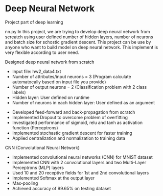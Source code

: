 # Deep Neural Network
Project part of deep learning

nn.py
In this project, we are trying to develop deep neural network from screatch using user defined number of hidden layers, number of neurons and batch size for schostic gradient descent. This project can be use by anyone who want to build model on deep neural network. This implement is very flexible according to user need.

Designed deep neural network from scratch
- Input file: hw2_data4.txt
- Number of attributes/input neurons = 3 (Program calculate automatocally based on input file you provide)
- Number of output neurons = 2 (Classification problem with 2 class labels)
- Hidden layer: User defined on runtime
- Number of neurons in each hidden layer: User defined as an argument
* Developed feed-forward and back-propagation from scratch
* Implemented Dropout to overcome problem of overfitting
* Investigated performance of sigmoid, relu and tanh as activation function (Perceptrons)
* Implemented stochastic gradient descent for faster training
* Applied centralization and normalization to training data

CNN (Convolutional Neural Network)

* Implemented convolutional neural networks (CNN) for MNIST dataset 
* Implemented CNN with 2 convolutional layers and two Multi-Layer Perceptrons (MLP) layers 
* Used 10 and 20 receptive fields for 1st and 2nd convolutional layers 
* Implemented Softmax at the output layer 
* Max-pooling
* Achieved accuracy of 99.65% on testing dataset
